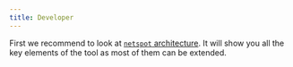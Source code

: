 ```yaml
---
title: Developer
---
```


First we recommend to look at [`netspot` architecture](../get-started/architecture/). It will show you all the key elements of the tool as 
most of them can be extended.